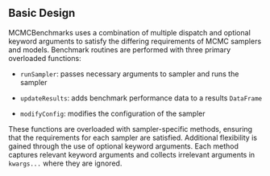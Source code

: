 
## Basic Design

MCMCBenchmarks uses a combination of multiple dispatch and optional keyword arguments to satisfy the differing requirements of MCMC samplers and models. Benchmark routines are performed with three primary overloaded functions:

* `runSampler`: passes necessary arguments to sampler and runs the sampler

* `updateResults`: adds benchmark performance data to a results `DataFrame`

* `modifyConfig`: modifies the configuration of the sampler

These functions are overloaded with sampler-specific methods, ensuring that the requirements for each sampler are satisfied. Additional flexibility is gained through the use of optional keyword arguments. Each method captures relevant keyword arguments and collects irrelevant arguments in `kwargs...` where they are ignored.

